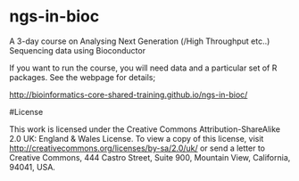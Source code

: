 # ngs-in-bioc
A 3-day course on Analysing Next Generation (/High Throughput etc..) Sequencing data using Bioconductor

If you want to run the course, you will need data and a particular set of R packages. See the webpage for details;

http://bioinformatics-core-shared-training.github.io/ngs-in-bioc/

#License

This work is licensed under the Creative Commons Attribution-ShareAlike 2.0 UK: England & Wales License. To view a copy of this license, visit http://creativecommons.org/licenses/by-sa/2.0/uk/ or send a letter to Creative Commons, 444 Castro Street, Suite 900, Mountain View, California, 94041, USA.
